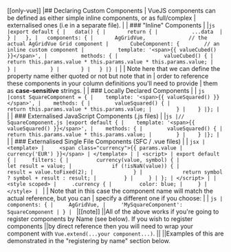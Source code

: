 [[only-vue]]
|## Declaring Custom Components
| VueJS components can be defined as either simple inline components, or as full/complex
| externalised ones (i.e in a separate file).
|
| ### "Inline" Components
|
|```js
|export default {
|   data() {
|       return {
|           ...data 
|       }
|   },
|   components: {
|       AgGridVue,              // the actual AgGridVue Grid component
|       CubeComponent: {        // an inline custom component
|           template: '<span>{{ valueCubed() }}</span>',
|           methods: {
|               valueCubed() {
|                   return this.params.value * this.params.value * this.params.value;
|               }
|           }
|       }
|   }
|}
|```
|
| Note here that we can define the property name either quoted or not but note that in
| order to reference these components in your column definitions you'll need to provide
| them as **case-sensitive** strings.
|
| ### Locally Declared Components
|
| ```js
|const SquareComponent = {
|    template: '<span>{{ valueSquared() }}</span>',
|    methods: {
|        valueSquared() {
|            return this.params.value * this.params.value;
|        }
|    }
|};
| ```
|
| ### Externalised JavaScript Components (.js files)
|
|```js
|// SquareComponent.js
|export default {
|    template: '<span>{{ valueSquared() }}</span>',
|    methods: {
|        valueSquared() {
|            return this.params.value * this.params.value;
|        }
|    }
|};
| ```
|
| ### Externalised Single File Components (SFC / .vue files)
|
| ```jsx
| <template>
|     <span class="currency">{{ params.value | currency('EUR') }}</span>
| </template>
|
| <script>
| export default {
|     filters: {
|         currency(value, symbol) {
|             let result = value;
|             if (!isNaN(value)) {
|                 result = value.toFixed(2);
|             }
|             return symbol ? symbol + result : result;
|         }
|     }
| };
| </script>
|
| <style scoped>
|     .currency {
|         color: blue;
|     }
| </style>
| ```
|
| Note that in this case the component name will match the actual reference, but you can
| specify a different one if you choose:
|
| ```js
| components: {
|     AgGridVue,
|     'MySquareComponent': SquareComponent
| }
| ```
|[[note]]
||All of the above works if you're going to register components by Name (see below). If you wish to register components
||by direct reference then you will need to wrap your component with `Vue.extend(...your component...)`.
||
||Examples of this are demonstrated in the "registering by name" section below.

